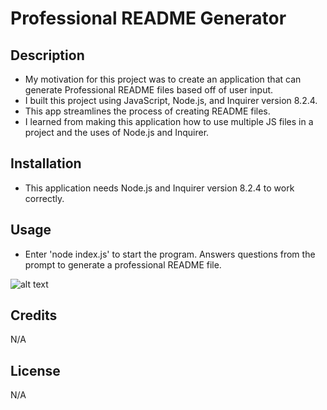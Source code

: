# Professional README Generator

## Description
- My motivation for this project was to create an application that can generate Professional README files based off of user input.
- I built this project using JavaScript, Node.js, and Inquirer version 8.2.4.
- This app streamlines the process of creating README files.
- I learned from making this application how to use multiple JS files in a project and the uses of Node.js and Inquirer.

## Installation
- This application needs Node.js and Inquirer version 8.2.4 to work correctly.
## Usage
- Enter 'node index.js' to start the program. Answers questions from the prompt to generate a professional README file.

![alt text](assets/images/screenshot.png)

## Credits
N/A

## License
N/A

